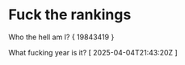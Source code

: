 # Fuck the rankings

Who the hell am I?
{ 19843419 }

What fucking year is it?
[ 2025-04-04T21:43:20Z ]
